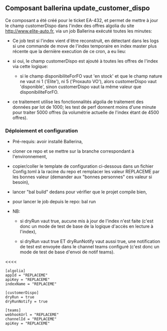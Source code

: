 ## Composant ballerina update_customer_dispo

Ce composant a été créé pour le ticket EA-432, et permet de mettre à jour le champ customerDispo dans l'index des offres algolia du site http://www.elite-auto.fr, via un job Ballerina exécuté toutes les minutes:

* Ce job test si l'index vient d'être reconstruit, en détectant dans les logs si une commande de move de l'index temporaire en index master plus récente que la dernière execution de ce cron, a eu lieu:



  
* si oui, le champ customerDispo est ajouté à toutes les offres de l'index via cette logique:

    * si le champ disponibiliteForFO vaut 'en stock' et que le champ nature ne vaut ni 1 ('Elite'), ni 5 ('Proxauto VO'), alors customerDispo vaut 'disponible', sinon customerDispo vaut la même valeur que disponibiliteForFO.



  






  
* ce traitement utilise les fonctionnalités algolia de traitement des données par lot de 1000; les test de perf donnent moins d'une minute pour traiter 5000 offres (la volumétrie actuelle de l'index étant de 4500 offres).



  




### Déploiement et configuration

* Pré-requis: avoir installé Ballerina,



  
* cloner ce repo et se mettre sur la branche correspondant à l'environnement,



  
* copier/coller le template de configuration ci-dessous dans un fichier Config.toml à la racine du repo et remplacer les valeur REPLACEME par les bonnes valeur (demander aux "bonnes personnes" ces valeur si besoin),



  
* lancer "bal build" dedans pour vérifier que le projet compile bien,



  
* pour lancer le job depuis le repo: bal run



  
* NB:

    * si dryRun vaut true, aucune mis à jour de l'index n'est faite (c'est donc un mode de test de base de la logique d'accès en lecture à l'index),



  
    * si dryRun vaut true ET dryRunNotify vaut aussi true, une notification de test est envoyée dans le channel teams configuré (c'est donc un mode de test de base d'envoi de notif teams).



  






  




<<<<



    [algolia]
    appId = "REPLACEME"
    apiKey = "REPLACEME"
    indexName = "REPLACEME"
    
    [customerDispo]
    dryRun = true
    dryRunNotify = true
    
    [teams]
    webhookUrl = "REPLACEME"
    channelId = "REPLACEME"
    apiKey = "REPLACEME"
    

>>>>

